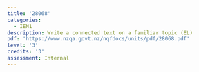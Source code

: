 ```yaml
---
title: '28068'
categories:
  - IEN1
description: Write a connected text on a familiar topic (EL)
pdf: 'https://www.nzqa.govt.nz/nqfdocs/units/pdf/28068.pdf'
level: '3'
credits: '3'
assessment: Internal
---
```


